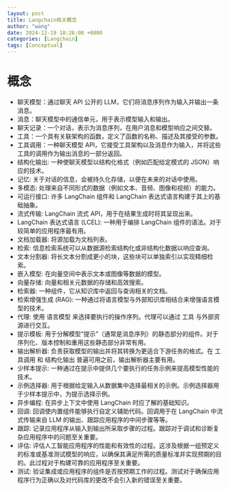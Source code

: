 ```yaml
---
layout: post 
title: Langchain相关概念
author: "wang"
date: 2024-12-19 18:26:00 +0800
categories: [Langchain]
tags: [Conceptual]
---
```

# 概念
- 聊天模型：通过聊天 API 公开的 LLM，它们将消息序列作为输入并输出一条消息。
- 消息：聊天模型中的通信单元，用于表示模型输入和输出。
- 聊天记录：一个对话，表示为消息序列，在用户消息和模型响应之间交替。
- 工具：一个具有关联架构的函数，定义了函数的名称、描述及其接受的参数。
- 工具调用：一种聊天模型 API，它接受工具架构以及消息作为输入，并将这些工具的调用作为输出消息的一部分返回。
- 结构化输出: 一种使聊天模型以结构化格式（例如匹配给定模式的 JSON）响应的技术。
- 记忆: 关于对话的信息，会被持久化存储，以便在未来的对话中使用。
- 多模态: 处理来自不同形式的数据（例如文本、音频、图像和视频）的能力。
- 可运行接口: 许多 LangChain 组件和 LangChain 表达式语言构建于其上的基础抽象。
- 流式传输: LangChain 流式 API，用于在结果生成时将其呈现出来。
- LangChain 表达式语言 (LCEL): 一种用于编排 LangChain 组件的语法。对于较简单的应用程序最有用。
- 文档加载器: 将源加载为文档列表。
- 检索: 信息检索系统可以从数据源检索结构化或非结构化数据以响应查询。
- 文本分割器: 将长文本分割成更小的块，这些块可以单独索引以实现精细检索。
- 嵌入模型: 在向量空间中表示文本或图像等数据的模型。
- 向量存储: 向量和相关元数据的存储和高效搜索。
- 检索器: 一种组件，它从知识库中返回与查询相关的文档。
- 检索增强生成 (RAG): 一种通过将语言模型与外部知识库相结合来增强语言模型的技术。
- 代理: 使用 语言模型 来选择要执行的操作序列。代理可以通过 工具 与外部资源进行交互。
- 提示模板: 用于分解模型“提示”（通常是消息序列）的静态部分的组件。对于序列化、版本控制和重用这些静态部分非常有用。
- 输出解析器: 负责获取模型的输出并将其转换为更适合下游任务的格式。在 工具调用 和 结构化输出 普遍可用之前，输出解析器主要有用。
- 少样本提示: 一种通过在提示中提供几个要执行的任务示例来提高模型性能的技术。
- 示例选择器: 用于根据给定输入从数据集中选择最相关的示例。示例选择器用于少样本提示中，为提示选择示例。
- 异步编程: 在异步上下文中使用 LangChain 时应了解的基础知识。
- 回调: 回调使内置组件能够执行自定义辅助代码。回调用于在 LangChain 中流式传输来自 LLM 的输出、跟踪应用程序的中间步骤等等。
- 跟踪: 记录应用程序从输入到输出所采取步骤的过程。跟踪对于调试和诊断复杂应用程序中的问题至关重要。
- 评估: 评估人工智能应用程序的性能和有效性的过程。这涉及根据一组预定义的标准或基准测试模型的响应，以确保其满足所需的质量标准并实现预期的目的。此过程对于构建可靠的应用程序至关重要。
- 测试: 验证集成或应用程序的组件是否按预期工作的过程。测试对于确保应用程序行为正确以及对代码库的更改不会引入新的错误至关重要。